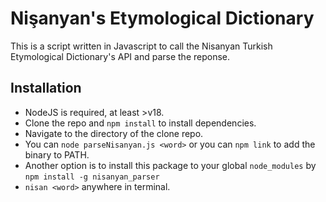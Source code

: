 # Nişanyan's Etymological Dictionary
This is a script written in Javascript to call the Nisanyan Turkish Etymological Dictionary's API and parse the reponse.

## Installation
- NodeJS is required, at least >v18.
- Clone the repo and `npm install` to install dependencies.
- Navigate to the directory of the clone repo.
- You can `node parseNisanyan.js <word>` or you can `npm link` to add the binary to PATH.
- Another option is to install this package to your global `node_modules` by `npm install -g nisanyan_parser`
- `nisan <word>` anywhere in terminal.
